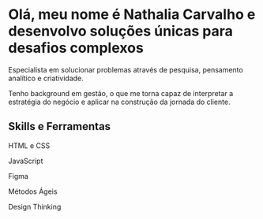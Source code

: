 <h1>Olá, meu nome é Nathalia Carvalho e desenvolvo soluções únicas para desafios complexos</h1>
<p>Especialista em solucionar problemas através de pesquisa, pensamento analítico e criatividade.</p>
<p>Tenho background em gestão, o que me torna capaz de interpretar a estratégia do negócio e aplicar na construção da jornada do cliente.</p>

<h2>Skills e Ferramentas</h2>
<p>HTML e CSS</p>
<p>JavaScript</p>
<p>Figma</p>
<p>Métodos Ágeis</p>
<p>Design Thinking</p>
